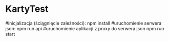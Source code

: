# KartyTest
#inicjalizacja (ściągnięcie zależności):
npm install
#uruchomienie serwera json:
npm run api
#uruchomienie aplikacji z proxy do serwera json
npm run start

